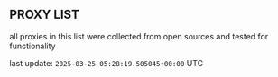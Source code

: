 ## PROXY LIST

all proxies in this list were collected from open sources and tested for functionality

last update: `2025-03-25 05:28:19.505045+00:00` UTC